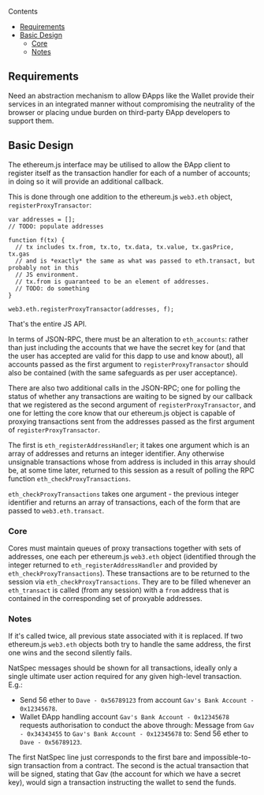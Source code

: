 <!-- START doctoc generated TOC please keep comment here to allow auto update -->
<!-- DON'T EDIT THIS SECTION, INSTEAD RE-RUN doctoc TO UPDATE -->
Contents

- [Requirements](#requirements)
- [Basic Design](#basic-design)
  - [Core](#core)
  - [Notes](#notes)

<!-- END doctoc generated TOC please keep comment here to allow auto update -->

## Requirements

Need an abstraction mechanism to allow ÐApps like the Wallet provide their services in an integrated manner without compromising the neutrality of the browser or placing undue burden on third-party ÐApp developers to support them.

## Basic Design

The ethereum.js interface may be utilised to allow the ÐApp client to register itself as the transaction handler for each of a number of accounts; in doing so it will provide an additional callback.

This is done through one addition to the ethereum.js `web3.eth` object, `registerProxyTransactor`:

```
var addresses = [];
// TODO: populate addresses

function f(tx) {
  // tx includes tx.from, tx.to, tx.data, tx.value, tx.gasPrice, tx.gas
  // and is *exactly* the same as what was passed to eth.transact, but probably not in this
  // JS environment.
  // tx.from is guaranteed to be an element of addresses.
  // TODO: do something
}

web3.eth.registerProxyTransactor(addresses, f);
```

That's the entire JS API.

In terms of JSON-RPC, there must be an alteration to `eth_accounts`: rather than just including the accounts that we have the secret key for (and that the user has accepted are valid for this dapp to use and know about), all accounts passed as the first argument to `registerProxyTransactor` should also be contained (with the same safeguards as per user acceptance).

There are also two additional calls in the JSON-RPC; one for polling the status of whether any transactions are waiting to be signed by our callback that we registered as the second argument of `registerProxyTransactor`, and one for letting the core know that our ethereum.js object is capable of proxying transactions sent from the addresses passed as the first argument of `registerProxyTransactor`.

The first is `eth_registerAddressHandler`; it takes one argument which is an array of addresses and returns an integer identifier. Any otherwise unsignable transactions whose from address is included in this array should be, at some time later, returned to this session as a result of polling the RPC function `eth_checkProxyTransactions`.

`eth_checkProxyTransactions` takes one argument - the previous integer identifier and returns an array of transactions, each of the form that are passed to `web3.eth.transact`.

### Core

Cores must maintain queues of proxy transactions together with sets of addresses, one each per ethereum.js `web3.eth` object (identified through the integer returned to `eth_registerAddressHandler` and provided by `eth_checkProxyTransactions`). These transactions are to be returned to the session via `eth_checkProxyTransactions`. They are to be filled whenever an `eth_transact` is called (from any session) with a `from` address that is contained in the corresponding set of proxyable addresses.


### Notes

If it's called twice, all previous state associated with it is replaced. If two ethereum.js `web3.eth` objects both try to handle the same address, the first one wins and the second silently fails.

NatSpec messages should be shown for all transactions, ideally only a single ultimate user action required for any given high-level transaction. E.g.:

- Send 56 ether to `Dave - 0x56789123` from account `Gav's Bank Account - 0x12345678`.
- Wallet ÐApp handling account `Gav's Bank Account - 0x12345678` requests authorisation to conduct the above through: Message from `Gav - 0x34343455` to `Gav's Bank Account - 0x12345678` to: Send 56 ether to `Dave - 0x56789123`.

The first NatSpec line just corresponds to the first bare and impossible-to-sign transaction from a contract. The second is the actual transaction that will be signed, stating that Gav (the account for which we have a secret key), would sign a transaction instructing the wallet to send the funds.